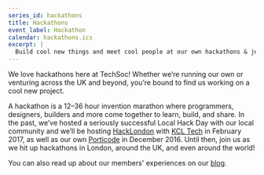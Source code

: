```yaml
---
series_id: hackathons
title: Hackathons
event_label: Hackathon
calendar: hackathons.ics
excerpt: |
  Build cool new things and meet cool people at our own hackathons & join us as we venture across the UK and beyond.
---
```


We love hackathons here at TechSoc! Whether we’re running our own or venturing across the UK and beyond, you’re bound to find us working on a cool new project.

A hackathon is a 12&ndash;36 hour invention marathon where programmers, designers, builders and more come together to learn, build, and share. In the past, we’ve hosted a seriously successful Local Hack Day with our local community and we’ll be hosting [HackLondon](http://hacklondon.org) with [KCL Tech](http://kcl.tech) in February 2017, as well as our own [Porticode](http://porticode.io) in December 2016. Until then, join us as we hit up hackathons in London, around the UK, and even around the world!

You can also read up about our members' experiences on our [blog](https://blog.techsoc.io/tagged/hackathons).
